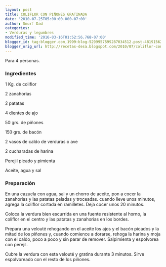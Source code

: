 ```yaml
---
layout: post
title: COLIFLOR CON PIÑONES GRATINADA
date: '2010-07-25T05:00:00.000-07:00'
author: Smurf Dad
categories:
- Verduras y legumbres
modified_time: '2016-03-16T01:52:56.768-07:00'
blogger_id: tag:blogger.com,1999:blog-5299957599287034512.post-4819156282119460910
blogger_orig_url: http://recetas-desa.blogspot.com/2010/07/coliflor-con-pinones-gratinada.html
---
```


Para 4 personas.

<h3>Ingredientes</h3>


1 Kg. de coliflor

2 zanahorias

2 patatas

4 dientes de ajo

50 grs. de pi&ntilde;ones

150 grs. de bac&oacute;n

2 vasos de caldo de verduras o ave

2 cucharadas de harina

Perejil picado y pimienta

Aceite, agua y sal

<h3>Preparaci&oacute;n</h3>


En una cazuela con agua, sal y un chorro de aceite, pon a cocer la zanahorias y las patatas peladas y troceadas. cuando lleve unos minutos, agrega la coliflor cortada en ramilletes. Deja cocer unos 20 minutos.

Coloca la verdura bien escurrida en una fuente resistente al horno, la coliflor en el centro y las patatas y zanahorias en los bordes.

Prepara una velout&eacute; rehogando en el aceite los ajos y el bac&oacute;n picados y la mitad de los pi&ntilde;ones y, cuando comience a dorarse, rehoga la harina y moja con el caldo, poco a poco y sin parar de remover. Salpimienta y espolvorea con perejil.

Cubre la verdura con esta velout&eacute; y gratina durante 3 minutos. Sirve espolvoreado con el resto de los pi&ntilde;ones.

